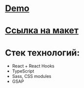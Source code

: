 # [Demo](https://drawing-contest.vercel.app/)
# [Ссылка на макет](https://www.figma.com/file/v4M0U8RHpqDCSGBQDqsm2s/%D0%9A%D0%BE%D0%BD%D0%BA%D1%83%D1%80%D1%81-%D1%80%D0%B8%D1%81%D1%83%D0%BD%D0%BA%D0%BE%D0%B2?node-id=0%3A49)
# Стек технологий:
  * React + React Hooks
  * TypeScript
  * Sass, CSS modules
  * GSAP


